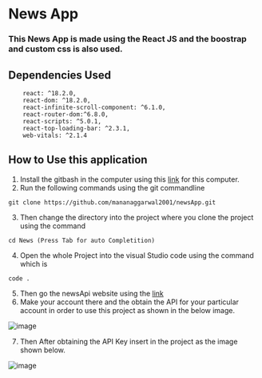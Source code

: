 # News App
### This News App is made using the React JS and the boostrap and custom css is also used.
## Dependencies Used

```dotnetCLI
    react: ^18.2.0,
    react-dom: ^18.2.0,
    react-infinite-scroll-component: ^6.1.0,
    react-router-dom:^6.8.0,
    react-scripts: ^5.0.1,
    react-top-loading-bar: ^2.3.1,
    web-vitals: ^2.1.4
```
## How to Use this application

1. Install the gitbash in the computer using this [link](https://git-scm.com/downloads) for this computer.
2. Run the following commands using the git commandline
```dotnetcli
git clone https://github.com/mananaggarwal2001/newsApp.git
```
3. Then change the directory into the project where you clone the project using the command

```dotnetcli
cd News (Press Tab for auto Completition)
```
4. Open the whole Project into the visual Studio code using the command which is

```dotnetcli
code .
```
5. Then go the newsApi website using the [link](https://newsapi.org/login)
6. Make your account there and the obtain the API for your particular account in order to use this project as shown in the below image.

![image](https://user-images.githubusercontent.com/75381077/220290799-14164c32-8576-4d20-a5bc-6223ee45255a.png)

7. Then After obtaining the API Key insert in the project as the image shown below.

![image](https://user-images.githubusercontent.com/75381077/220290266-fb87c9b5-1787-404a-b0c6-cea9774c699d.png)

